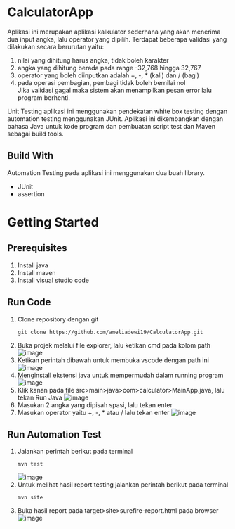 # CalculatorApp

Aplikasi ini merupakan aplikasi kalkulator sederhana yang akan menerima dua input angka, lalu operator yang dipilih. Terdapat beberapa validasi yang dilakukan secara berurutan yaitu:
1. nilai yang dihitung harus angka, tidak boleh karakter
2. angka yang dihitung berada pada range -32,768 hingga 32,767
3. operator yang boleh diinputkan adalah +, -, * (kali) dan / (bagi)
4. pada operasi pembagian, pembagi tidak boleh bernilai nol   
Jika validasi gagal maka sistem akan menampilkan pesan error lalu program berhenti.

Unit Testing aplikasi ini menggunakan pendekatan white box testing dengan automation testing menggunakan JUnit. Aplikasi ini dikembangkan dengan bahasa Java untuk kode program dan pembuatan script test dan Maven sebagai build tools.

## Build With
Automation Testing pada aplikasi ini menggunakan dua buah library.
 <ul>
    <li>JUnit</li>
    <li>assertion</li>
 </ul>

# Getting Started
## Prerequisites
1. Install java
2. Install maven
3. Install visual studio code

## Run Code
1. Clone repository dengan git
   ```
   git clone https://github.com/ameliadewi19/CalculatorApp.git
   ```
2. Buka projek melalui file explorer, lalu ketikan cmd pada kolom path
   ![image](https://github.com/ameliadewi19/CalculatorApp/assets/95133748/0d1af725-2f06-49df-a731-2ddb584b0f3d)
3. Ketikan perintah dibawah untuk membuka vscode dengan path ini
   ![image](https://github.com/ameliadewi19/CalculatorApp/assets/95133748/d03f577d-eaa3-4f77-8498-7ed8b32c5e2e)
4. Menginstall ekstensi java untuk mempermudah dalam running program
   ![image](https://github.com/ameliadewi19/CalculatorApp/assets/95133748/18aadf0d-d8e6-419d-96cf-106a77efc1cb)
5. Klik kanan pada file src>main>java>com>calculator>MainApp.java, lalu tekan Run Java
   ![image](https://github.com/ameliadewi19/CalculatorApp/assets/95133748/bd774efa-4fca-4c9c-b02b-dbff4eac89c4)
6. Masukan 2 angka yang dipisah spasi, lalu tekan enter
7. Masukan operator yaitu +, -, * atau / lalu tekan enter
   ![image](https://github.com/ameliadewi19/CalculatorApp/assets/95133748/8dce75ac-ce93-4b87-88f6-94d3ae699988)

## Run Automation Test
1. Jalankan perintah berikut pada terminal
   ```
   mvn test
   ```
   ![image](https://github.com/ameliadewi19/CalculatorApp/assets/95133748/03f0ce80-ccbe-490e-bf05-29af434b5e8e)
2. Untuk melihat hasil report testing jalankan perintah berikut pada terminal
   ```
   mvn site
   ```
3. Buka hasil report pada target>site>surefire-report.html pada browser
   ![image](https://github.com/ameliadewi19/CalculatorApp/assets/95133748/c49dcf83-5395-4d8a-8a4c-776f2f881aa4)
